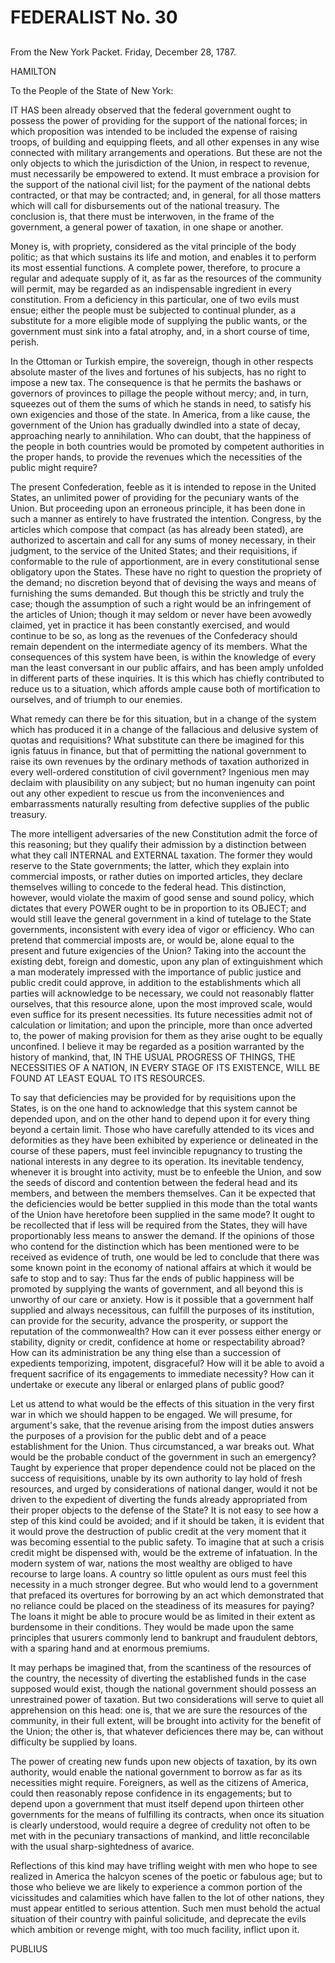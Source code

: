# FEDERALIST No. 30
## 


From the New York Packet. Friday, December 28, 1787.

HAMILTON

To the People of the State of New York:

IT HAS been already observed that the federal government ought to
possess the power of providing for the support of the national forces;
in which proposition was intended to be included the expense of raising
troops, of building and equipping fleets, and all other expenses in any
wise connected with military arrangements and operations. But these are
not the only objects to which the jurisdiction of the Union, in respect
to revenue, must necessarily be empowered to extend. It must embrace a
provision for the support of the national civil list; for the payment
of the national debts contracted, or that may be contracted; and, in
general, for all those matters which will call for disbursements out of
the national treasury. The conclusion is, that there must be interwoven,
in the frame of the government, a general power of taxation, in one
shape or another.

Money is, with propriety, considered as the vital principle of the body
politic; as that which sustains its life and motion, and enables it to
perform its most essential functions. A complete power, therefore, to
procure a regular and adequate supply of it, as far as the resources
of the community will permit, may be regarded as an indispensable
ingredient in every constitution. From a deficiency in this particular,
one of two evils must ensue; either the people must be subjected to
continual plunder, as a substitute for a more eligible mode of supplying
the public wants, or the government must sink into a fatal atrophy, and,
in a short course of time, perish.

In the Ottoman or Turkish empire, the sovereign, though in other
respects absolute master of the lives and fortunes of his subjects, has
no right to impose a new tax. The consequence is that he permits the
bashaws or governors of provinces to pillage the people without mercy;
and, in turn, squeezes out of them the sums of which he stands in need,
to satisfy his own exigencies and those of the state. In America, from
a like cause, the government of the Union has gradually dwindled into a
state of decay, approaching nearly to annihilation. Who can doubt,
that the happiness of the people in both countries would be promoted by
competent authorities in the proper hands, to provide the revenues which
the necessities of the public might require?

The present Confederation, feeble as it is intended to repose in the
United States, an unlimited power of providing for the pecuniary wants
of the Union. But proceeding upon an erroneous principle, it has been
done in such a manner as entirely to have frustrated the intention.
Congress, by the articles which compose that compact (as has already
been stated), are authorized to ascertain and call for any sums of money
necessary, in their judgment, to the service of the United States; and
their requisitions, if conformable to the rule of apportionment, are
in every constitutional sense obligatory upon the States. These have no
right to question the propriety of the demand; no discretion beyond
that of devising the ways and means of furnishing the sums demanded.
But though this be strictly and truly the case; though the assumption of
such a right would be an infringement of the articles of Union; though
it may seldom or never have been avowedly claimed, yet in practice it
has been constantly exercised, and would continue to be so, as long
as the revenues of the Confederacy should remain dependent on the
intermediate agency of its members. What the consequences of this system
have been, is within the knowledge of every man the least conversant in
our public affairs, and has been amply unfolded in different parts of
these inquiries. It is this which has chiefly contributed to reduce
us to a situation, which affords ample cause both of mortification to
ourselves, and of triumph to our enemies.

What remedy can there be for this situation, but in a change of the
system which has produced it in a change of the fallacious and delusive
system of quotas and requisitions? What substitute can there be imagined
for this ignis fatuus in finance, but that of permitting the national
government to raise its own revenues by the ordinary methods of taxation
authorized in every well-ordered constitution of civil government?
Ingenious men may declaim with plausibility on any subject; but no
human ingenuity can point out any other expedient to rescue us from the
inconveniences and embarrassments naturally resulting from defective
supplies of the public treasury.

The more intelligent adversaries of the new Constitution admit the force
of this reasoning; but they qualify their admission by a distinction
between what they call INTERNAL and EXTERNAL taxation. The former they
would reserve to the State governments; the latter, which they explain
into commercial imposts, or rather duties on imported articles,
they declare themselves willing to concede to the federal head. This
distinction, however, would violate the maxim of good sense and sound
policy, which dictates that every POWER ought to be in proportion to
its OBJECT; and would still leave the general government in a kind of
tutelage to the State governments, inconsistent with every idea of vigor
or efficiency. Who can pretend that commercial imposts are, or would be,
alone equal to the present and future exigencies of the Union? Taking
into the account the existing debt, foreign and domestic, upon any plan
of extinguishment which a man moderately impressed with the importance
of public justice and public credit could approve, in addition to the
establishments which all parties will acknowledge to be necessary, we
could not reasonably flatter ourselves, that this resource alone, upon
the most improved scale, would even suffice for its present necessities.
Its future necessities admit not of calculation or limitation; and upon
the principle, more than once adverted to, the power of making provision
for them as they arise ought to be equally unconfined. I believe it may
be regarded as a position warranted by the history of mankind, that,
IN THE USUAL PROGRESS OF THINGS, THE NECESSITIES OF A NATION, IN EVERY
STAGE OF ITS EXISTENCE, WILL BE FOUND AT LEAST EQUAL TO ITS RESOURCES.

To say that deficiencies may be provided for by requisitions upon the
States, is on the one hand to acknowledge that this system cannot be
depended upon, and on the other hand to depend upon it for every thing
beyond a certain limit. Those who have carefully attended to its vices
and deformities as they have been exhibited by experience or delineated
in the course of these papers, must feel invincible repugnancy to
trusting the national interests in any degree to its operation. Its
inevitable tendency, whenever it is brought into activity, must be to
enfeeble the Union, and sow the seeds of discord and contention between
the federal head and its members, and between the members themselves.
Can it be expected that the deficiencies would be better supplied
in this mode than the total wants of the Union have heretofore been
supplied in the same mode? It ought to be recollected that if less will
be required from the States, they will have proportionably less means
to answer the demand. If the opinions of those who contend for the
distinction which has been mentioned were to be received as evidence of
truth, one would be led to conclude that there was some known point in
the economy of national affairs at which it would be safe to stop and to
say: Thus far the ends of public happiness will be promoted by supplying
the wants of government, and all beyond this is unworthy of our care or
anxiety. How is it possible that a government half supplied and always
necessitous, can fulfill the purposes of its institution, can provide
for the security, advance the prosperity, or support the reputation of
the commonwealth? How can it ever possess either energy or stability,
dignity or credit, confidence at home or respectability abroad? How can
its administration be any thing else than a succession of expedients
temporizing, impotent, disgraceful? How will it be able to avoid a
frequent sacrifice of its engagements to immediate necessity? How can it
undertake or execute any liberal or enlarged plans of public good?

Let us attend to what would be the effects of this situation in the very
first war in which we should happen to be engaged. We will presume, for
argument's sake, that the revenue arising from the impost duties
answers the purposes of a provision for the public debt and of a peace
establishment for the Union. Thus circumstanced, a war breaks out. What
would be the probable conduct of the government in such an emergency?
Taught by experience that proper dependence could not be placed on the
success of requisitions, unable by its own authority to lay hold of
fresh resources, and urged by considerations of national danger,
would it not be driven to the expedient of diverting the funds already
appropriated from their proper objects to the defense of the State? It
is not easy to see how a step of this kind could be avoided; and if it
should be taken, it is evident that it would prove the destruction of
public credit at the very moment that it was becoming essential to
the public safety. To imagine that at such a crisis credit might be
dispensed with, would be the extreme of infatuation. In the modern
system of war, nations the most wealthy are obliged to have recourse
to large loans. A country so little opulent as ours must feel this
necessity in a much stronger degree. But who would lend to a government
that prefaced its overtures for borrowing by an act which demonstrated
that no reliance could be placed on the steadiness of its measures for
paying? The loans it might be able to procure would be as limited in
their extent as burdensome in their conditions. They would be made
upon the same principles that usurers commonly lend to bankrupt and
fraudulent debtors, with a sparing hand and at enormous premiums.

It may perhaps be imagined that, from the scantiness of the resources
of the country, the necessity of diverting the established funds in the
case supposed would exist, though the national government should possess
an unrestrained power of taxation. But two considerations will serve
to quiet all apprehension on this head: one is, that we are sure the
resources of the community, in their full extent, will be brought into
activity for the benefit of the Union; the other is, that whatever
deficiences there may be, can without difficulty be supplied by loans.

The power of creating new funds upon new objects of taxation, by its own
authority, would enable the national government to borrow as far as
its necessities might require. Foreigners, as well as the citizens of
America, could then reasonably repose confidence in its engagements; but
to depend upon a government that must itself depend upon thirteen other
governments for the means of fulfilling its contracts, when once its
situation is clearly understood, would require a degree of credulity
not often to be met with in the pecuniary transactions of mankind, and
little reconcilable with the usual sharp-sightedness of avarice.

Reflections of this kind may have trifling weight with men who hope to
see realized in America the halcyon scenes of the poetic or fabulous
age; but to those who believe we are likely to experience a common
portion of the vicissitudes and calamities which have fallen to the lot
of other nations, they must appear entitled to serious attention. Such
men must behold the actual situation of their country with painful
solicitude, and deprecate the evils which ambition or revenge might,
with too much facility, inflict upon it.

PUBLIUS




